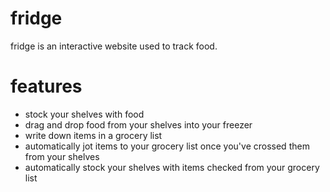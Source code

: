 # fridge
fridge is an interactive website used to track food.


# features
- stock your shelves with food
- drag and drop food from your shelves into your freezer
- write down items in a grocery list
- automatically jot items to your grocery list once you've crossed them from your shelves
- automatically stock your shelves with items checked from your grocery list
